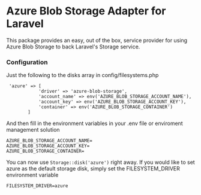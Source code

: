 
# Azure Blob Storage Adapter for Laravel

This package provides an easy, out of the box, service provider for using Azure Blob Storage to back Laravel's Storage service. 


### Configuration

Just the following to the disks array in config/filesystems.php 

```
 'azure' => [
            'driver' => 'azure-blob-storage',
            'account_name' => env('AZURE_BLOB_STORAGE_ACCOUNT_NAME'),
            'account_key' => env('AZURE_BLOB_STORAGE_ACCOUNT_KEY'),
            'container' => env('AZURE_BLOB_STORAGE_CONTAINER')
        ]
```

And then fill in the environment variables in your .env file or enviroment management solution 

```
AZURE_BLOB_STORAGE_ACCOUNT_NAME=
AZURE_BLOB_STORAGE_ACCOUNT_KEY=
AZURE_BLOB_STORAGE_CONTAINER=
```

You can now use `Storage::disk('azure')` right away. If you would like to set azure as the default storage disk, simply set the FILESYSTEM_DRIVER environment variable

```
FILESYSTEM_DRIVER=azure
```